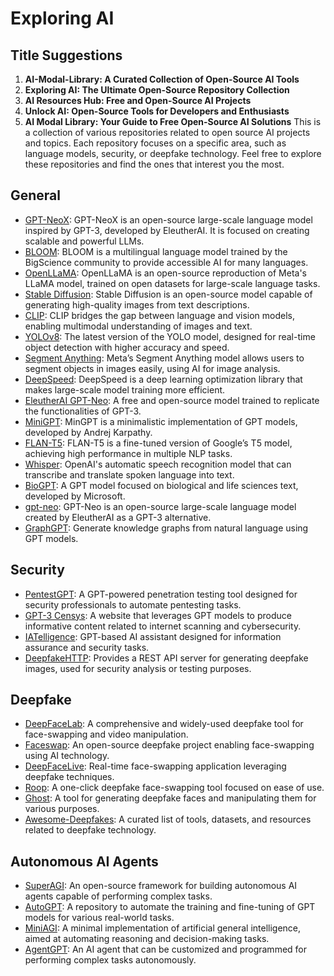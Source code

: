 # Exploring AI

## Title Suggestions
1. **AI-Modal-Library: A Curated Collection of Open-Source AI Tools**
2. **Exploring AI: The Ultimate Open-Source Repository Collection**
3. **AI Resources Hub: Free and Open-Source AI Projects**
4. **Unlock AI: Open-Source Tools for Developers and Enthusiasts**
5. **AI Modal Library: Your Guide to Free Open-Source AI Solutions**
This is a collection of various repositories related to open source AI projects and topics. Each repository focuses on a specific area, such as language models, security, or deepfake technology. Feel free to explore these repositories and find the ones that interest you the most.

## General

- [GPT-NeoX](https://github.com/EleutherAI/gpt-neox): GPT-NeoX is an open-source large-scale language model inspired by GPT-3, developed by EleutherAI. It is focused on creating scalable and powerful LLMs.
- [BLOOM](https://github.com/bigscience-workshop/bloom): BLOOM is a multilingual language model trained by the BigScience community to provide accessible AI for many languages.
- [OpenLLaMA](https://github.com/openlm-research/open_llama): OpenLLaMA is an open-source reproduction of Meta's LLaMA model, trained on open datasets for large-scale language tasks.
- [Stable Diffusion](https://github.com/CompVis/stable-diffusion): Stable Diffusion is an open-source model capable of generating high-quality images from text descriptions.
- [CLIP](https://github.com/openai/CLIP): CLIP bridges the gap between language and vision models, enabling multimodal understanding of images and text.
- [YOLOv8](https://github.com/ultralytics/yolov8): The latest version of the YOLO model, designed for real-time object detection with higher accuracy and speed.
- [Segment Anything](https://github.com/facebookresearch/segment-anything): Meta’s Segment Anything model allows users to segment objects in images easily, using AI for image analysis.
- [DeepSpeed](https://github.com/microsoft/DeepSpeed): DeepSpeed is a deep learning optimization library that makes large-scale model training more efficient.
- [EleutherAI GPT-Neo](https://github.com/EleutherAI/gpt-neo): A free and open-source model trained to replicate the functionalities of GPT-3.
- [MiniGPT](https://github.com/karpathy/minGPT): MinGPT is a minimalistic implementation of GPT models, developed by Andrej Karpathy.
- [FLAN-T5](https://github.com/google-research/t5x): FLAN-T5 is a fine-tuned version of Google’s T5 model, achieving high performance in multiple NLP tasks.
- [Whisper](https://github.com/openai/whisper): OpenAI's automatic speech recognition model that can transcribe and translate spoken language into text.
- [BioGPT](https://github.com/microsoft/BioGPT): A GPT model focused on biological and life sciences text, developed by Microsoft.
- [gpt-neo](https://github.com/EleutherAI/gpt-neo): GPT-Neo is an open-source large-scale language model created by EleutherAI as a GPT-3 alternative.
- [GraphGPT](https://github.com/varunshenoy/GraphGPT): Generate knowledge graphs from natural language using GPT models.

## Security

- [PentestGPT](https://github.com/GreyDGL/PentestGPT): A GPT-powered penetration testing tool designed for security professionals to automate pentesting tasks.
- [GPT-3 Censys](https://gpt.censys.io): A website that leverages GPT models to produce informative content related to internet scanning and cybersecurity.
- [IATelligence](https://github.com/fr0gger/IATelligence): GPT-based AI assistant designed for information assurance and security tasks.
- [DeepfakeHTTP](https://github.com/xnbox/DeepfakeHTTP): Provides a REST API server for generating deepfake images, used for security analysis or testing purposes.

## Deepfake

- [DeepFaceLab](https://github.com/iperov/DeepFaceLab): A comprehensive and widely-used deepfake tool for face-swapping and video manipulation.
- [Faceswap](https://github.com/deepfakes/faceswap): An open-source deepfake project enabling face-swapping using AI technology.
- [DeepFaceLive](https://github.com/iperov/DeepFaceLive): Real-time face-swapping application leveraging deepfake techniques.
- [Roop](https://github.com/s0md3v/roop): A one-click deepfake face-swapping tool focused on ease of use.
- [Ghost](https://github.com/ai-forever/ghost): A tool for generating deepfake faces and manipulating them for various purposes.
- [Awesome-Deepfakes](https://github.com/aerophile/awesome-deepfakes): A curated list of tools, datasets, and resources related to deepfake technology.

## Autonomous AI Agents

- [SuperAGI](https://github.com/TransformerOptimus/SuperAGI): An open-source framework for building autonomous AI agents capable of performing complex tasks.
- [AutoGPT](https://github.com/Significant-Gravitas/Auto-GPT): A repository to automate the training and fine-tuning of GPT models for various real-world tasks.
- [MiniAGI](https://github.com/muellerberndt/mini-agi): A minimal implementation of artificial general intelligence, aimed at automating reasoning and decision-making tasks.
- [AgentGPT](https://github.com/reworkd/AgentGPT): An AI agent that can be customized and programmed for performing complex tasks autonomously.
